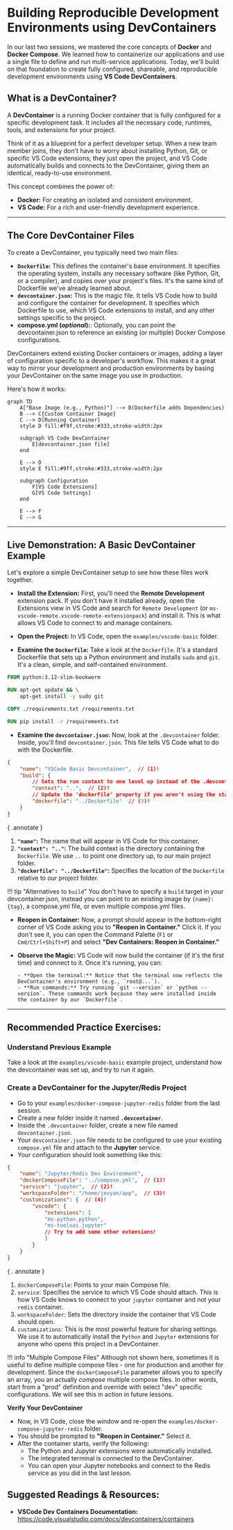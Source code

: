 # Building Reproducible Development Environments using DevContainers

In our last two sessions, we mastered the core concepts of **Docker** and **Docker Compose**. We learned how to containerize our applications and use a single file to define and run multi-service applications. Today, we'll build on that foundation to create fully configured, shareable, and reproducible development environments using **VS Code DevContainers**.

## What is a DevContainer?

A **DevContainer** is a running Docker container that is fully configured for a specific development task. It includes all the necessary code, runtimes, tools, and extensions for your project.

Think of it as a blueprint for a perfect developer setup. When a new team member joins, they don't have to worry about installing Python, Git, or specific VS Code extensions; they just open the project, and VS Code automatically builds and connects to the DevContainer, giving them an identical, ready-to-use environment.

This concept combines the power of:
- **Docker:** For creating an isolated and consistent environment.
- **VS Code:** For a rich and user-friendly development experience.

-----

## The Core DevContainer Files

To create a DevContainer, you typically need two main files:

- **`Dockerfile`:** This defines the container's base environment. It specifies the operating system, installs any necessary software (like Python, Git, or a compiler), and copies over your project's files. It's the same kind of Dockerfile we've already learned about.
- **`devcontainer.json`:** This is the magic file. It tells VS Code how to build and configure the container for development. It specifies which Dockerfile to use, which VS Code extensions to install, and any other settings specific to the project.
- **compose.yml (_optional_):**: Optionally, you can point the devcontainer.json to reference an existing (or multiple) Docker Compose configurations.

DevContainers extend existing Docker containers or images, adding a layer of configuration specific to a developer's workflow. This makes it a great way to mirror your development and production environments by basing your DevContainer on the same image you use in production.

Here's how it works:

```mermaid
graph TD
    A["Base Image (e.g., Python)"] --> B(Dockerfile adds Dependencies)
    B --> C{Custom Container Image}
    C --> D[Running Container]
    style D fill:#f9f,stroke:#333,stroke-width:2px

    subgraph VS Code DevContainer
        E[devcontainer.json file]
    end

    E --> D
    style E fill:#9ff,stroke:#333,stroke-width:2px

    subgraph Configuration
        F[VS Code Extensions]
        G[VS Code Settings]
    end

    E --> F
    E --> G
```

-----

## Live Demonstration: A Basic DevContainer Example

Let's explore a simple DevContainer setup to see how these files work together.

- **Install the Extension:** First, you'll need the **Remote Development** extension pack. If you don't have it installed already, open the Extensions view in VS Code and search for `Remote Development` (or `ms-vscode-remote.vscode-remote-extensionpack`) and install it. This is what allows VS Code to connect to and manage containers.

- **Open the Project:** In VS Code, open the `examples/vscode-basic` folder.

- **Examine the `Dockerfile`:** Take a look at the `Dockerfile`. It's a standard Dockerfile that sets up a Python environment and installs `sudo` and `git`. It's a clean, simple, and self-contained environment.

```dockerfile title="Dockerfile" linenums="1"
FROM python:3.12-slim-bookworm

RUN apt-get update && \
    apt-get install -y sudo git

COPY ./requirements.txt /requirements.txt

RUN pip install -r /requirements.txt
```

- **Examine the `devcontainer.json`:** Now, look at the `.devcontainer` folder. Inside, you'll find `devcontainer.json`. This file tells VS Code what to do with the Dockerfile.

```json title="devcontainer.json" linenums="1"
{
    "name": "VSCode Basic Devcontainer",  // (1)!
    "build": {
        // Sets the run context to one level up instead of the .devcontainer folder.
        "context": "..",  // (2)!
        // Update the 'dockerFile' property if you aren't using the standard 'Dockerfile' filename.
        "dockerfile": "../Dockerfile"  // (3)!
    }
}
```
{ .annotate }

1. **`"name"`:** The name that will appear in VS Code for this container.
2. **`"context": ".."`:** The build context is the directory containing the `Dockerfile`. We use `..` to point one directory up, to our main project folder.
3. **`"dockerfile": "../Dockerfile"`:** Specifies the location of the `Dockerfile` relative to our project folder.

!!! tip "Alternatives to `build`"
    You don't have to specify a `build` target in your devcontainer.json, instead you can point to an existing image by `{name}:{tag}`, a compose.yml file, or even multiple compose.yml files.

- **Reopen in Container:** Now, a prompt should appear in the bottom-right corner of VS Code asking you to **"Reopen in Container."** Click it. If you don't see it, you can open the Command Palette (`F1` or `Cmd/Ctrl+Shift+P`) and select **"Dev Containers: Reopen in Container."**

- **Observe the Magic:** VS Code will now build the container (if it's the first time) and connect to it. Once it's running, you can:

      - **Open the terminal:** Notice that the terminal now reflects the DevContainer's environment (e.g., `root@...`).
      - **Run commands:** Try running `git --version` or `python --version`. These commands work because they were installed inside the container by our `Dockerfile`.

-----

## Recommended Practice Exercises:

### Understand Previous Example

Take a look at the `examples/vscode-basic` example project, understand how the devcontainer was set up, and try to run it again.

### Create a DevContainer for the Jupyter/Redis Project

- Go to your `examples/docker-compose-jupyter-redis` folder from the last session.
- Create a new folder inside it named **`.devcontainer`**.
- Inside the `.devcontainer` folder, create a new file named `devcontainer.json`.
- Your `devcontainer.json` file needs to be configured to use your existing `compose.yml` file and attach to the **Jupyter** service.
- Your configuration should look something like this:

```json title="devcontainer.json" linenums="1"
{
    "name": "Jupyter/Redis Dev Environment",
    "dockerComposeFile": "../compose.yml",  // (1)!
    "service": "jupyter",  // (2)!
    "workspaceFolder": "/home/jovyan/app",  // (3)!
    "customizations": {  // (4)!
        "vscode": {
            "extensions": [
            "ms-python.python",
            "ms-toolsai.jupyter"
            // Try to add some other extensions!
            ]
        }
    }
}
```
{ . annotate }

1. `dockerComposeFile`: Points to your main Compose file.
2. `service`: Specifies the service to which VS Code should attach. This is how VS Code knows to connect to your `jupyter` container and not your `redis` container.
3. `workspaceFolder`: Sets the directory inside the container that VS Code should open.
4. `customizations`: This is the most powerful feature for sharing settings. We use it to automatically install the `Python` and `Jupyter` extensions for anyone who opens this project in a DevContainer.

!!! info "Multiple Compose Files"
    Although not shown here, sometimes it is useful to define multiple compose files - one for production and another for development. Since the `dockerComposeFile` parameter allows you to specify an array, you an actually _compose_ multiple compose files. In other words, start from a "prod" definition and override with select "dev" specific configurations. We will see this in action in future lessons.

**Verify Your DevContainer**

- Now, in VS Code, close the window and re-open the `examples/docker-compose-jupyter-redis` folder.
- You should be prompted to **"Reopen in Container."** Select it.
- After the container starts, verify the following:
    - The Python and Jupyter extensions were automatically installed.
    - The integrated terminal is connected to the DevContainer.
    - You can open your Jupyter notebooks and connect to the Redis service as you did in the last lesson.

## Suggested Readings & Resources:

- **VSCode Dev Containers Documentation:** https://code.visualstudio.com/docs/devcontainers/containers
